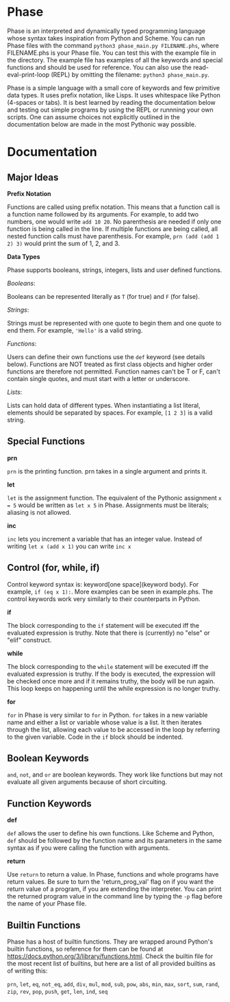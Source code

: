 # Phase
Phase is an interpreted and dynamically typed programming language whose syntax takes inspiration from Python and Scheme.
You can run Phase files with the command `python3 phase_main.py FILENAME.phs`, where FILENAME.phs is your Phase file. You can test this with the example file in the directory. The example file has examples of all the keywords and special functions and should be used for reference. You can also use the read-eval-print-loop (REPL) by omitting the filename: 
`python3 phase_main.py`. 

Phase is a simple language with a small core of keywords and few primitive data types. It uses prefix notation, like Lisps. It uses whitespace like Python (4-spaces or tabs). It is best learned by reading the documentation below and testing out simple programs by using the REPL or runnning your own scripts. One can assume choices not explicitly outlined in the documentation below are made in the most Pythonic way possible.

# Documentation

## Major Ideas

**Prefix Notation**

Functions are called using prefix notation. This means that a function call is a function name followed by its arguments.
For example, to add two numbers, one would write `add 10 20`. No parenthesis are needed if only one function is being called in the line. If multiple functions are being called, all nested function calls must have parenthesis. For example, `prn (add (add 1 2) 3)` would print the sum of 1, 2, and 3.

**Data Types**

Phase supports booleans, strings, integers, lists and user defined functions.

*Booleans*:

Booleans can be represented literally as `T` (for true) and `F` (for false). 

*Strings*:

Strings must be represented with one quote to begin them and one quote to end them. For example, `'Hello'` is a valid string.

*Functions*:

Users can define their own functions use the `def` keyword (see details below). Functions are NOT treated as first class objects and higher order functions are therefore not permitted. Function names can't be T or F, can't contain single quotes, and must start with a letter or underscore.

*Lists*:

Lists can hold data of different types. When instantiating a list literal, elements should be separated by spaces. For example, `[1 2 3]` is a valid string.


## Special Functions 
**prn**

`prn` is the printing function. prn takes in a single argument and prints it.

**let**

`let` is the assignment function. The equivalent of the Pythonic assignment `x = 5` would be written as `let x 5` in Phase. Assignments must be literals; aliasing is not allowed.

**inc**

`inc` lets you increment a variable that has an integer value. Instead of writing `let x (add x 1)` you can write `inc x`

## Control (for, while, if)
Control keyword syntax is: keyword[one space]<open paren>(keyword body)<close paren>. For example, `if (eq x 1):`. More examples can be seen in example.phs. The control keywords work very similarly to their counterparts in Python.

**if**

The block corresponding to the `if` statement will be executed iff the evaluated expression is truthy. Note that there is (currently) no "else" or "elif" construct.

**while**

The block corresponding to the `while` statement will be executed iff the evaluated expression is truthy. If the body is executed, the expression will be checked once more and if it remains truthy, the body will be run again. This loop keeps on happening until the while expression is no longer truthy.

**for**

`for` in Phase is very similar to `for` in Python. `for` takes in a new variable name and either a list or variable whose value is a list. It then iterates through the list, allowing each value to be accessed in the loop by referring to the given variable. Code in the `if` block should be indented.


## Boolean Keywords
`and`, `not`, and `or` are boolean keywords. They work like functions but may not evaluate all given arguments because of short circuiting.


## Function Keywords
**def**

`def` allows the user to define his own functions. Like Scheme and Python, `def` should be followed by the function name and its parameters in the same syntax as if you were calling the function with arguments.

**return**

Use `return` to return a value. In Phase, functions and whole programs have return values. Be sure to turn the 'return_prog_val' flag on if you want the return value of a program, if you are extending the interpreter. You can print the returned program value in the command line by typing the `-p` flag before the name of your Phase file.

## Builtin Functions
Phase has a host of builtin functions. They are wrapped around Python's builtin functions, so reference for them can be found at https://docs.python.org/3/library/functions.html. Check the builtin file for the most recent list of builtins, but here are a list of all provided builtins as of writing this:

`prn`, `let`, `eq`, `not_eq`, `add`, `div`, `mul`, `mod`, `sub`, `pow`, `abs`, `min`, `max`, `sort`, `sum`, `rand`, `zip`, `rev`, `pop`, `push`, `get`, `len`, `ind`, `seq`

